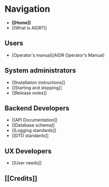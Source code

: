 # Navigation

* **[[Home]]**
* [[What is AIDR?]]

## Users

* [Operator's manual](AIDR Operator's Manual)

## System administrators

* [[Installation instructions]]
* [[Starting and stopping]]
* [[Release notes]]

## Backend Developers

* [[API Documentation]]
* [[Database schema]]
* [[Logging standards]]
* [[DTO standards]]

## UX Developers

* [[User needs]]

## [[Credits]]